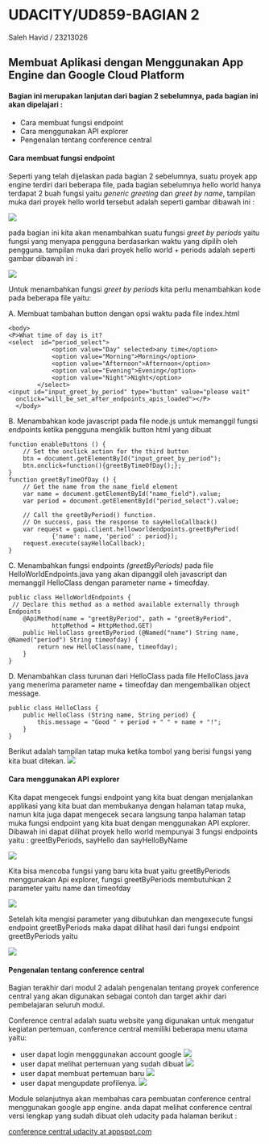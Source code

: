 # UDACITY/UD859-BAGIAN 2
Saleh Havid / 23213026
## Membuat Aplikasi dengan Menggunakan App Engine dan Google Cloud Platform

#### Bagian ini merupakan lanjutan dari bagian 2  sebelumnya, pada bagian ini akan dipelajari :
* Cara membuat fungsi endpoint
* Cara menggunakan API explorer
* Pengenalan tentang conference central

#### Cara membuat fungsi endpoint
Seperti yang telah dijelaskan pada bagian 2 sebelumnya, suatu proyek app engine terdiri dari beberapa file, pada bagian sebelumnya hello world hanya terdapat 2 buah fungsi yaitu *generic greeting* dan *greet by name*, tampilan muka dari proyek hello world tersebut adalah seperti gambar dibawah ini :

![](https://lh4.googleusercontent.com/Ob_rqHUYgT4NejFu-EFW6vv9vLB3OtihhWOWvjDzCJw9c53M1OcrD30qTqBF1ET8UjkUzkMwx0s=w1332-h547)

pada bagian ini kita akan menambahkan suatu fungsi *greet by periods* yaitu fungsi yang menyapa pengguna berdasarkan waktu yang dipilih oleh pengguna. tampilan muka dari proyek hello world + periods adalah seperti gambar dibawah ini :

![](https://lh3.googleusercontent.com/pk-eGzMmOmS3HeDrfKKoVqkkQkCe4DST8us2nQRaXtRpg0DCeTPkkXcvzEExvTpdUxVkmcTtFfk=w1332-h547)

Untuk menambahkan fungsi *greet by periods* kita perlu menambahkan kode pada beberapa file yaitu:

A. Membuat tambahan button dengan opsi waktu pada file index.html

```
<body>
<P>What time of day is it?
<select  id="period_select">
		    <option value="Day" selected>any time</option>
			<option value="Morning">Morning</option>
			<option value="Afternoon">Afternoon</option>
			<option value="Evening">Evening</option>
			<option value="Night">Night</option>
		</select>
<input id="input_greet_by_period" type="button" value="please wait"
  onclick="will_be_set_after_endpoints_apis_loaded"></P>
  </body>

```

B. Menambahkan kode javascript pada file node.js untuk memanggil fungsi endpoints ketika pengguna mengklik button html yang dibuat
```
function enableButtons () {
	// Set the onclick action for the third button
	btn = document.getElementById("input_greet_by_period");
	btn.onclick=function(){greetByTimeOfDay();};
}
function greetByTimeOfDay () {
	// Get the name from the name_field element
	var name = document.getElementById("name_field").value;
	var period = document.getElementById("period_select").value;

	// Call the greetByPeriod() function.
	// On success, pass the response to sayHelloCallback()
	var request = gapi.client.helloworldendpoints.greetByPeriod(
			{'name': name, 'period' : period});
	request.execute(sayHelloCallback);
}
```

C. Menambahkan fungsi endpoints *(greetByPeriods)* pada file HelloWorldEndpoints.java yang akan dipanggil oleh javascript dan memanggil HelloClass dengan parameter name + timeofday.
```
public class HelloWorldEndpoints {
 // Declare this method as a method available externally through Endpoints
    @ApiMethod(name = "greetByPeriod", path = "greetByPeriod",
            httpMethod = HttpMethod.GET)
    public HelloClass greetByPeriod (@Named("name") String name, @Named("period") String timeofday) {
        return new HelloClass(name, timeofday);
    }
}
```
D. Menambahkan class turunan dari HelloClass pada file HelloClass.java yang menerima parameter name + timeofday dan mengembalikan object message.

```
public class HelloClass {
    public HelloClass (String name, String period) {
        this.message = "Good " + period + " " + name + "!";
    }
}

```
Berikut adalah tampilan tatap muka ketika tombol yang berisi fungsi yang kita buat ditekan. ![](https://lh6.googleusercontent.com/VW7fPwd7u2uIbkBRfr_W_7ExYsSxD9So4iWfBHvCViYXt8b5-fYpho5W1CbcRx7SsdQMoPkzUN8=w1332-h547)


#### Cara menggunakan API explorer

Kita dapat mengecek fungsi endpoint yang kita buat dengan menjalankan applikasi yang kita buat dan membukanya dengan halaman tatap muka, namun kita juga dapat mengecek secara langsung tanpa halaman tatap muka fungsi endpoint yang kita buat dengan menggunakan API explorer. Dibawah ini dapat dilihat proyek hello world mempunyai 3 fungsi endpoints yaitu : greetByPeriods, sayHello dan sayHelloByName

![](https://lh5.googleusercontent.com/HTYcuXuZdJpcrx71FTLrtM1kv3RacShb-BEB31WeFZPQC5u2n66fga8JWqKpl4qffDbMduBG8Qg=w1332-h547)

Kita bisa mencoba fungsi yang baru kita buat yaitu greetByPeriods menggunakan Api explorer, fungsi greetByPeriods membutuhkan 2 parameter yaitu name dan timeofday

![](https://lh4.googleusercontent.com/PVN2eBJ7qmQNAgZ9Nb_3WKpaKb2fWRAddr7q4XG9PtlTjzPCjb5Hb4M3PmtCTQ17F-SjzGm5Zd8=w1332-h547)

Setelah kita mengisi parameter yang dibutuhkan dan mengexecute fungsi endpoint greetByPeriods maka dapat dilihat hasil dari fungsi endpoint greetByPeriods yaitu

![](https://lh6.googleusercontent.com/EHQyE3wbCxxF6CCZ1cVchBwfEWtrJ4DknKiB2HnpGqLkV_aNd02e3y_5y6ou3el7gE6u07g9lfE=w1332-h547)


#### Pengenalan tentang conference central

Bagian terakhir dari modul 2 adalah pengenalan tentang proyek conference central yang akan digunakan sebagai contoh dan target akhir dari pembelajaran seluruh modul.

Conference central adalah suatu website yang digunakan untuk mengatur kegiatan pertemuan, conference central memiliki beberapa menu utama yaitu:
* user dapat login mengggunakan account google
![](https://lh4.googleusercontent.com/Qd4eU0pkvbzrekZPBpTkvC5CblnIGJpVOV6GVjtvnFFhGz958FXagsYva1YbTzxvpKS2ebGGIuk=w1332-h547)
* user dapat melihat pertemuan yang sudah dibuat
![](https://lh6.googleusercontent.com/CghjGEResYcsj1bLAsZau5gpnRwKzF47DVxpe0X5-pefPIx1msKTy-UwBsYd466IQULIrhYO-h4=w1332-h547)
* user dapat membuat pertemuan baru
![](https://lh3.googleusercontent.com/HxssNmBaGS4WB3mbwMP7PsuckKO-JxlzChmWZEBPSNprlCqshADFKIK-eNqQdzLp2UttDFsYalI=w1332-h547)
* user dapat mengupdate profilenya.
![](https://lh5.googleusercontent.com/tVHLMD5fWkkfXT3va0iyvXb9CQmpGbcs8UfgmvFkOBLputPN-tZgX2iys1clEbCKgmBUonvIUvo=w1332-h547)


Module selanjutnya akan membahas cara pembuatan conference central menggunakan google app engine. anda dapat melihat conference central versi lengkap yang sudah dibuat oleh udacity pada halaman berikut :

[conference central udacity at appspot.com](https://conference-central-dot-udacity-extras.appspot.com/)




